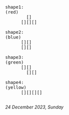 <pre>shape1:
(red)
        []
      [][][]

shape2: 
(blue)
      [][]
      [][]

shape3:
(green)
      [][]
        [][]

shape4:
(yellow)
      [][][][]

</pre>
<i>24 December 2023, Sunday<i>